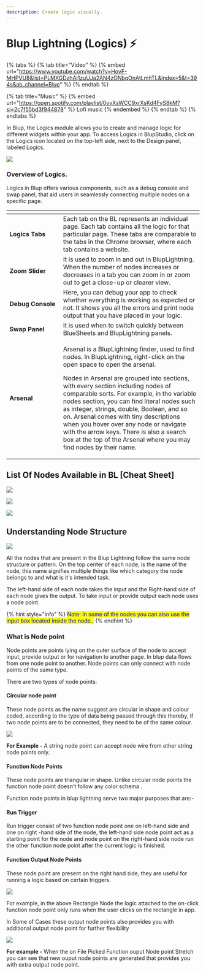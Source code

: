 ```yaml
---
description: Create logic visually.
---
```


# Blup Lightning (Logics) ⚡

{% tabs %}
{% tab title="Video" %}
{% embed url="https://www.youtube.com/watch?v=HovF-MHPVU8&list=PLMXGDzhAj1zuUJa2AN4zONbqOnAtLmhTL&index=5&t=394s&ab_channel=Blup" %}
{% endtab %}

{% tab title="Music" %}
{% embed url="https://open.spotify.com/playlist/0vvXsWCC9xrXsKd4FyS8kM?si=2c7f55bd3f944878" %}
Lofi music
{% endembed %}
{% endtab %}
{% endtabs %}

In Blup, the Logics module allows you to create and manage logic for different widgets within your app. To access Logics in BlupStudio, click on the Logics icon located on the top-left side, next to the Design panel, labeled Logics.

![](<../../.gitbook/assets/bluplightning (1).gif>)

### Overview of Logics.

Logics in Blup offers various components, such as a debug console and swap panel, that aid users in seamlessly connecting multiple nodes on a specific page.

<table><thead><tr><th width="124"></th><th></th></tr></thead><tbody><tr><td><strong>Logics Tabs</strong></td><td>Each tab on the BL represents an individual page. Each tab contains all the logic for that particular page. These tabs are comparable to the tabs in the Chrome browser, where each tab contains a website.</td></tr><tr><td><strong>Zoom Slider</strong></td><td>It is used to zoom in and out in BlupLightning. When the number of nodes increases or decreases in a tab you can zoom in or zoom out to get a close-up or clearer view.</td></tr><tr><td><strong>Debug Console</strong></td><td>Here, you can debug your app to check whether everything is working as expected or not. It shows you all the errors and print node output that you have placed in your logic.</td></tr><tr><td> <strong>Swap Panel</strong></td><td>It is used when to switch quickly between  BlueSheets and BlupLightning panels.</td></tr><tr><td> <strong>Arsenal</strong></td><td><p>Arsenal is a BlupLightning finder, used to find nodes. In BlupLightning, right-click on the open space to open the arsenal.</p><p>Nodes in Arsenal are grouped into sections, with every section including nodes of comparable sorts. For example, in the variable nodes section, you can find literal nodes such as integer, strings, double, Boolean, and so on. Arsenal comes with tiny descriptions when you hover over any node or navigate with the arrow keys. There is also a search box at the top of the Arsenal where you may find nodes by their name. </p></td></tr></tbody></table>



## List Of Nodes Available in BL \[Cheat Sheet]

![](../../.gitbook/assets/cheat-sheet-helper-functiom.png)

![](<../../.gitbook/assets/Web 1920 – 99.png>)

![](<../../.gitbook/assets/Web 1920 – 130dd.png>)

## Understanding Node Structure

![](../../.gitbook/assets/node-structure.png)

All the nodes that are present in the Blup Lightning follow the same node structure or pattern. On the top center of each node, is the name of the node, this name signifies multiple things like which category the node belongs to and what is it's intended task.

The left-hand side of each node takes the input and the Right-hand side of each node gives the output. To take input or provide output each node uses a node point.

{% hint style="info" %}
<mark style="color:blue;">Note: In some of the nodes you can also use the input box located inside the node..</mark>
{% endhint %}

### What is Node point

Node points are points lying on the outer surface of the node to accept input, provide output or for navigation to another page. In blup data flows from one node point to another. Node points can only connect with node points of the same type.

There are two types of node points:

#### **Circular node point**

These node points as the name suggest are circular in shape and colour coded, according to the type of data being passed through this thereby, if two node points are to be connected, they need to be of the same colour.&#x20;



![](../../.gitbook/assets/colorSchema.png)

**For Example -** A string node point can accept node wire from other string node points only.

#### **Function Node Points**

These node points are triangular in shape. Unlike circular node points the function node point doesn’t follow any color schema .&#x20;

Function node points in blup lightning serve two major purposes that are:-&#x20;

#### Run Trigger

Run trigger consist of two function node point one on left-hand side and one on right -hand side of the node, the left-hand side node point act as a starting point for the node and node point on the right-hand side node run the other function node point after the current logic is finished.

#### Function Output Node Points

These node point are present on the right hand side, they are useful for running a logic based on certain triggers.

![](<../../.gitbook/assets/Screenshot (105).png>)

For example, in the above Rectangle Node the logic attached to the on-click function node point only runs when the user clicks on the rectangle in app.

In Some of Cases these output node points also provides you with additional output node point for further flexibility

![](../../.gitbook/assets/functionOutputNodePoints.gif)

**For example -** When the on File Picked Function ouput Node point Stretch you can see that new ouput node points are generated that provides you with extra output node point.
